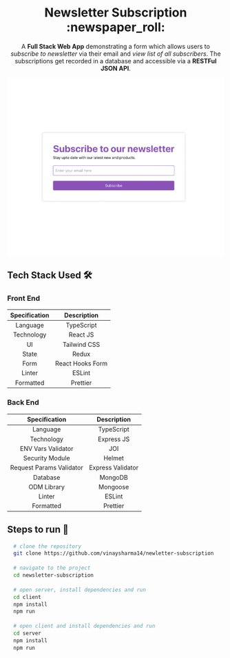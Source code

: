 <h1 align="center">Newsletter Subscription :newspaper_roll:</h1>

<p align="center">
A <b>Full Stack Web App</b> demonstrating a form which allows users to <i>subscribe to newsletter</i> via their email and <i>view list of all subscribers</i>. The subscriptions get recorded in a database and accessible via a <b>RESTFul JSON API</b>.
</p>

![demo-gif](assets/demo.gif)

## Tech Stack Used :hammer_and_wrench:

### Front End

| Specification |   Description    |
| :-----------: | :--------------: |
|   Language    |    TypeScript    |
|  Technology   |     React JS     |
|      UI       |   Tailwind CSS   |
|     State     |      Redux       |
|     Form      | React Hooks Form |
|    Linter     |      ESLint      |
|   Formatted   |     Prettier     |

### Back End

|      Specification       |    Description    |
| :----------------------: | :---------------: |
|         Language         |    TypeScript     |
|        Technology        |    Express JS     |
|    ENV Vars Validator    |        JOI        |
|     Security Module      |      Helmet       |
| Request Params Validator | Express Validator |
|         Database         |      MongoDB      |
|       ODM Library        |     Mongoose      |
|          Linter          |      ESLint       |
|        Formatted         |     Prettier      |

## Steps to run :rocket:

```bash
  # clone the repository
  git clone https://github.com/vinaysharma14/newletter-subscription

  # navigate to the project
  cd newsletter-subscription

  # open server, install dependencies and run
  cd client
  npm install
  npm run

  # open client and install dependencies and run
  cd server
  npm install
  npm run
```
